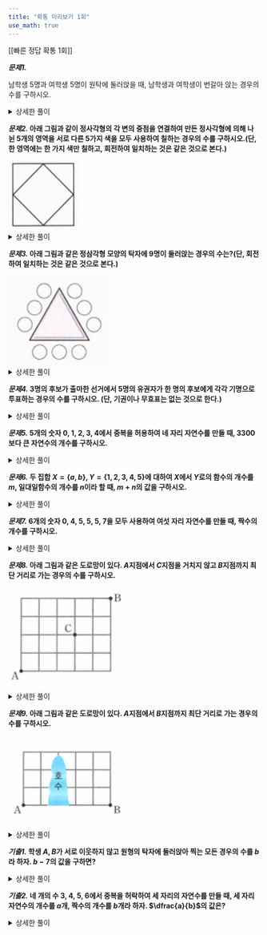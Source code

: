 ```yaml
---
title: "확통 미리보기 1회"
use_math: true
---
```


[[빠른 정답 확통 1회]]


***문제1.***

남학생 5명과 여학생 5명이 원탁에 둘러앉을 때, 남학생과 여학생이 번갈아 앉는 경우의 수를 구하시오.

<details> 
  <summary>상세한 풀이</summary> 
   <p><img src="/assets/Pasted image 20231218151800.png"/></p>
</details>

***문제2.*
아래 그림과 같이 정사각형의 각 변의 중점을 연결하여 만든 정사각형에 의해 나뉜 5개의 영역을 서로 다른 5가지 색을 모두 사용하여 칠하는 경우의 수를 구하시오.(단, 한 영역에는 한 가지 색만 칠하고, 회전하여 일치하는 것은 같은 것으로 본다.)**

<img src="/assets/Pasted image 20231217223724.png"/>

<details> 
  <summary>상세한 풀이</summary> 
   <p><img src="/assets/Pasted image 20231218151831.png"/></p>
</details>

***문제3.*
아래 그림과 같은 정삼각형 모양의 탁자에 9명이 둘러앉는 경우의 수는?(단, 회전하여 일치하는 것은 같은 것으로 본다.)**

<img src="/assets/Pasted image 20231217224000.png"/>

<details> 
  <summary>상세한 풀이</summary> 
   <p><img src="/assets/Pasted image 20231218151838.png"/></p>
</details>

***문제4.*
3명의 후보가 출마한 선거에서 5명의 유권자가 한 명의 후보에게 각각 기명으로 투표하는 경우의 수를 구하시오. (단, 기권이나 무효표는 없는 것으로 한다.)**

<details> 
  <summary>상세한 풀이</summary> 
   <p><img src="/assets/Pasted image 20231218151851.png"/></p>
</details>

***문제5.*
5개의 숫자 0, 1, 2, 3, 4에서 중복을 허용하여 네 자리 자연수를 만들 때, 3300보다 큰 자연수의 개수를 구하시오.**

<details> 
  <summary>상세한 풀이</summary> 
   <p><img src="/assets/Pasted image 20231218151856.png"/></p>
</details>

***문제6.*
두 집합 $X=\lbrace a, b\rbrace, Y=\lbrace 1, 2, 3, 4, 5\rbrace$에 대하여 $X$에서 $Y$로의 함수의 개수를 $m$, 일대일함수의 개수를 $n$이라 할 때, $m+n$의 값을 구하시오.**

<details> 
  <summary>상세한 풀이</summary> 
   <p><img src="/assets/Pasted image 20231218151902.png"/></p>
</details>

***문제7.*
6개의 숫자 0, 4, 5, 5, 5, 7을 모두 사용하여 여섯 자리 자연수를 만들 때, 짝수의 개수를 구하시오.**

<details> 
  <summary>상세한 풀이</summary> 
   <p><img src="/assets/Pasted image 20231218151914.png"/></p>
</details>

***문제8.*
아래 그림과 같은 도로망이 있다. $A$지점에서 $C$지점을 거치지 않고 $B$지점까지 최단 거리로 가는 경우의 수를 구하시오.**

<img src="/assets/Pasted image 20231217224912.png"/>

<details> 
  <summary>상세한 풀이</summary> 
   <p><img src="/assets/Pasted image 20231218151922.png"/></p>
</details>




***문제9.*
아래 그림과 같은 도로망이 있다. $A$지점에서 $B$지점까지 최단 거리로 가는 경우의 수를 구하시오.**

<img src="/assets/Pasted image 20231217224428.png"/>

<details> 
  <summary>상세한 풀이</summary> 
   <p><img src="/assets/Pasted image 20231218151928.png"/></p>
</details>


***기출1.*
학생 $A, B$가 서로 이웃하지 않고 원형의 탁자에 둘러앉아 찍는 모든 경우의 수를 $b$라 하자. $b-7$의 값을 구하면?**

<details> 
  <summary>상세한 풀이</summary> 
   <p><img src="/assets/Pasted image 20231217231352.png"/></p>
</details>

***기출2.*
네 개의 수 3, 4, 5, 6에서 중복을 허락하여 세 자리의 자연수를 만들 때, 세 자리 자연수의 개수를 $a$개, 짝수의 개수를 $b$개라 하자. $\dfrac{a}{b}$의 값은?**

<details> 
  <summary>상세한 풀이</summary> 
   <p><img src="/assets/Pasted image 20231217231717.png"/></p>
</details>

